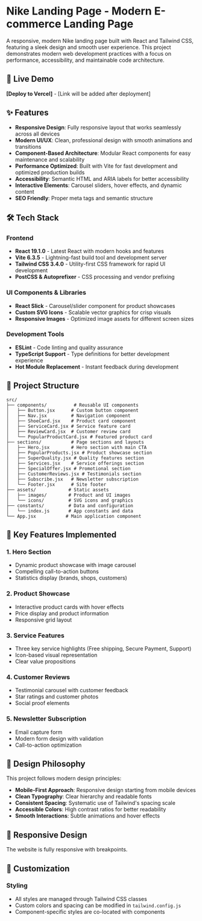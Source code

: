 # Nike Landing Page - Modern E-commerce Landing Page

A responsive, modern Nike landing page built with React and Tailwind CSS, featuring a sleek design and smooth user experience. This project demonstrates modern web development practices with a focus on performance, accessibility, and maintainable code architecture.

## 🚀 Live Demo

**[Deploy to Vercel]** - [Link will be added after deployment]

## ✨ Features

- **Responsive Design**: Fully responsive layout that works seamlessly across all devices
- **Modern UI/UX**: Clean, professional design with smooth animations and transitions
- **Component-Based Architecture**: Modular React components for easy maintenance and scalability
- **Performance Optimized**: Built with Vite for fast development and optimized production builds
- **Accessibility**: Semantic HTML and ARIA labels for better accessibility
- **Interactive Elements**: Carousel sliders, hover effects, and dynamic content
- **SEO Friendly**: Proper meta tags and semantic structure

## 🛠️ Tech Stack

### Frontend
- **React 19.1.0** - Latest React with modern hooks and features
- **Vite 6.3.5** - Lightning-fast build tool and development server
- **Tailwind CSS 3.4.0** - Utility-first CSS framework for rapid UI development
- **PostCSS & Autoprefixer** - CSS processing and vendor prefixing

### UI Components & Libraries
- **React Slick** - Carousel/slider component for product showcases
- **Custom SVG Icons** - Scalable vector graphics for crisp visuals
- **Responsive Images** - Optimized image assets for different screen sizes

### Development Tools
- **ESLint** - Code linting and quality assurance
- **TypeScript Support** - Type definitions for better development experience
- **Hot Module Replacement** - Instant feedback during development

## 📁 Project Structure

```
src/
├── components/          # Reusable UI components
│   ├── Button.jsx      # Custom button component
│   ├── Nav.jsx         # Navigation component
│   ├── ShoeCard.jsx    # Product card component
│   ├── ServiceCard.jsx # Service feature card
│   ├── ReviewCard.jsx  # Customer review card
│   └── PopularProductCard.jsx # Featured product card
├── sections/           # Page sections and layouts
│   ├── Hero.jsx        # Hero section with main CTA
│   ├── PopularProducts.jsx # Product showcase section
│   ├── SuperQuality.jsx # Quality features section
│   ├── Services.jsx    # Service offerings section
│   ├── SpecialOffer.jsx # Promotional section
│   ├── CustomerReviews.jsx # Testimonials section
│   ├── Subscribe.jsx   # Newsletter subscription
│   └── Footer.jsx      # Site footer
├── assets/            # Static assets
│   ├── images/        # Product and UI images
│   └── icons/         # SVG icons and graphics
├── constants/         # Data and configuration
│   └── index.js       # App constants and data
└── App.jsx           # Main application component
```

## 🎯 Key Features Implemented

### 1. **Hero Section**
- Dynamic product showcase with image carousel
- Compelling call-to-action buttons
- Statistics display (brands, shops, customers)

### 2. **Product Showcase**
- Interactive product cards with hover effects
- Price display and product information
- Responsive grid layout

### 3. **Service Features**
- Three key service highlights (Free shipping, Secure Payment, Support)
- Icon-based visual representation
- Clear value propositions

### 4. **Customer Reviews**
- Testimonial carousel with customer feedback
- Star ratings and customer photos
- Social proof elements

### 5. **Newsletter Subscription**
- Email capture form
- Modern form design with validation
- Call-to-action optimization


## 🎨 Design Philosophy

This project follows modern design principles:

- **Mobile-First Approach**: Responsive design starting from mobile devices
- **Clean Typography**: Clear hierarchy and readable fonts
- **Consistent Spacing**: Systematic use of Tailwind's spacing scale
- **Accessible Colors**: High contrast ratios for better readability
- **Smooth Interactions**: Subtle animations and hover effects

## 📱 Responsive Design

The website is fully responsive with breakpoints.

## 🔧 Customization

### Styling
- All styles are managed through Tailwind CSS classes
- Custom colors and spacing can be modified in `tailwind.config.js`
- Component-specific styles are co-located with components
